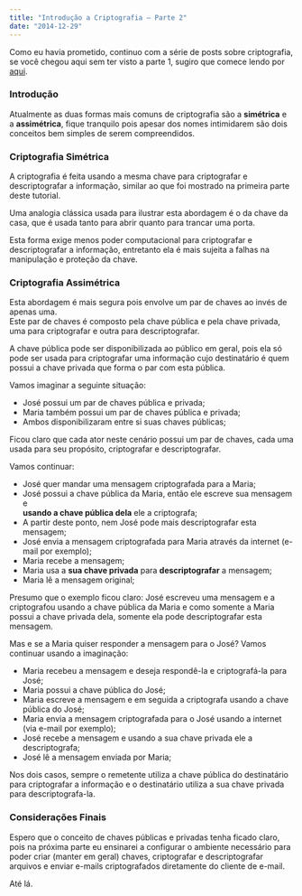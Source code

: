 ```yaml
---
title: "Introdução a Criptografia — Parte 2"
date: "2014-12-29"
---
```


Como eu havia prometido, continuo com a série de posts sobre criptografia, se você chegou aqui sem ter visto a parte 1,
sugiro que comece lendo por [aqui](http://blog.adlermedrado.com.br/2014/12/introducao-a-criptografia-parte-1/).

### Introdução

Atualmente as duas formas mais comuns de criptografia são a **simétrica** e  
a **assimétrica**, fique tranquilo pois apesar dos nomes intimidarem são dois  
conceitos bem simples de serem compreendidos.

### Criptografia Simétrica

A criptografia é feita usando a mesma chave para criptografar e descriptografar a informação, similar ao que foi
mostrado na primeira parte deste tutorial.

Uma analogia clássica usada para ilustrar esta abordagem é o da chave da casa, que é usada tanto para abrir quanto para
trancar uma porta.

Esta forma exige menos poder computacional para criptografar e descriptografar a informação, entretanto ela é mais
sujeita a falhas na manipulação e proteção da chave.

### Criptografia Assimétrica

Esta abordagem é mais segura pois envolve um par de chaves ao invés de apenas uma.  
Este par de chaves é composto pela chave pública e pela chave privada, uma para criptografar e outra para
descriptografar.

A chave pública pode ser disponibilizada ao público em geral, pois ela só pode ser usada para criptografar uma
informação cujo destinatário é quem possui a chave privada que forma o par com esta pública.

Vamos imaginar a seguinte situação:

- José possui um par de chaves pública e privada;
- Maria também possui um par de chaves pública e privada;
- Ambos disponibilizaram entre si suas chaves públicas;

Ficou claro que cada ator neste cenário possui um par de chaves, cada uma usada para seu propósito, criptografar e
descriptografar.

Vamos continuar:

- José quer mandar uma mensagem criptografada para a Maria;
- José possui a chave pública da Maria, então ele escreve sua mensagem e  
  **usando a chave pública dela** ele a criptografa;
- A partir deste ponto, nem José pode mais descriptografar esta mensagem;
- José envia a mensagem criptografada para Maria através da internet (e-mail por exemplo);
- Maria recebe a mensagem;
- Maria usa a **sua chave privada** para **descriptografar** a mensagem;
- Maria lê a mensagem original;

Presumo que o exemplo ficou claro: José escreveu uma mensagem e a criptografou usando a chave pública da Maria e como
somente a Maria possui a chave privada dela, somente ela pode descriptografar esta mensagem.

Mas e se a Maria quiser responder a mensagem para o José? Vamos continuar usando a imaginação:

- Maria recebeu a mensagem e deseja respondê-la e criptografá-la para José;
- Maria possui a chave pública do José;
- Maria escreve a mensagem e em seguida a criptografa usando a chave pública do José;
- Maria envia a mensagem criptografada para o José usando a internet (via e-mail por exemplo);
- José recebe a mensagem e usando a sua chave privada ele a descriptografa;
- José lê a mensagem enviada por Maria;

Nos dois casos, sempre o remetente utiliza a chave pública do destinatário para criptografar a informação e o
destinatário utiliza a sua chave privada para descriptografa-la.

### Considerações Finais

Espero que o conceito de chaves públicas e privadas tenha ficado claro, pois na próxima parte eu ensinarei a configurar
o ambiente necessário para poder criar (manter em geral) chaves, criptografar e descriptografar arquivos e enviar
e-mails criptografados diretamente do cliente de e-mail.

Até lá.
